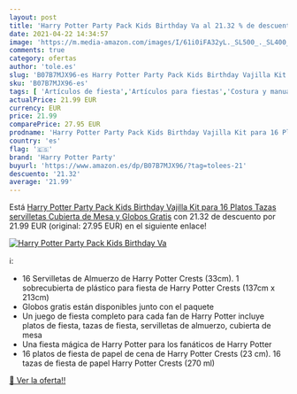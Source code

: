 ```yaml
---
layout: post
title: 'Harry Potter Party Pack Kids Birthday Va al 21.32 % de descuento'
date: 2021-04-22 14:34:57
image: 'https://m.media-amazon.com/images/I/61i0iFA32yL._SL500_._SL400_.jpg'
comments: true
category: ofertas
author: 'tole.es'
slug: 'B07B7MJX96-es Harry Potter Party Pack Kids Birthday Vajilla Kit para 16...'
sku: 'B07B7MJX96-es'
tags: [ 'Artículos de fiesta','Artículos para fiestas','Costura y manualidades','Hogar y cocina','Materiales para manualidades','harry potter party','servilletas', ]
actualPrice: 21.99 EUR
currency: EUR
price: 21.99
comparePrice: 27.95 EUR
prodname: 'Harry Potter Party Pack Kids Birthday Vajilla Kit para 16 Platos  Tazas  servilletas  Cubierta de Mesa y Globos Gratis'
country: 'es'
flag: '🇪🇸'
brand: 'Harry Potter Party'
buyurl: 'https://www.amazon.es/dp/B07B7MJX96/?tag=tolees-21'
descuento: '21.32'
average: '21.99'
---
```


Está [Harry Potter Party Pack Kids Birthday Vajilla Kit para 16 Platos  Tazas  servilletas  Cubierta de Mesa y Globos Gratis](https://www.amazon.es/dp/B07B7MJX96/?tag=tolees-21) con 21.32 de descuento por 21.99 EUR (original: 27.95 EUR) en el siguiente enlace!

[![Harry Potter Party Pack Kids Birthday Va](https://m.media-amazon.com/images/I/61i0iFA32yL._SL500_._SL400_.jpg)](https://www.amazon.es/dp/B07B7MJX96/?tag=tolees-21)

ℹ️:

- 16 Servilletas de Almuerzo de Harry Potter Crests (33cm). 1 sobrecubierta de plástico para fiesta de Harry Potter Crests (137cm x 213cm)
- Globos gratis están disponibles junto con el paquete
- Un juego de fiesta completo para cada fan de Harry Potter incluye platos de fiesta, tazas de fiesta, servilletas de almuerzo, cubierta de mesa
- Una fiesta mágica de Harry Potter para los fanáticos de Harry Potter
- 16 platos de fiesta de papel de cena de Harry Potter Crests (23 cm). 16 tazas de fiesta de papel Harry Potter Crests (270 ml)

[🛒 Ver la oferta!!](https://www.amazon.es/dp/B07B7MJX96/?tag=tolees-21)
